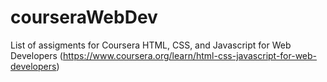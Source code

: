 # courseraWebDev
List of assigments for Coursera HTML, CSS, and Javascript for Web Developers (https://www.coursera.org/learn/html-css-javascript-for-web-developers)
